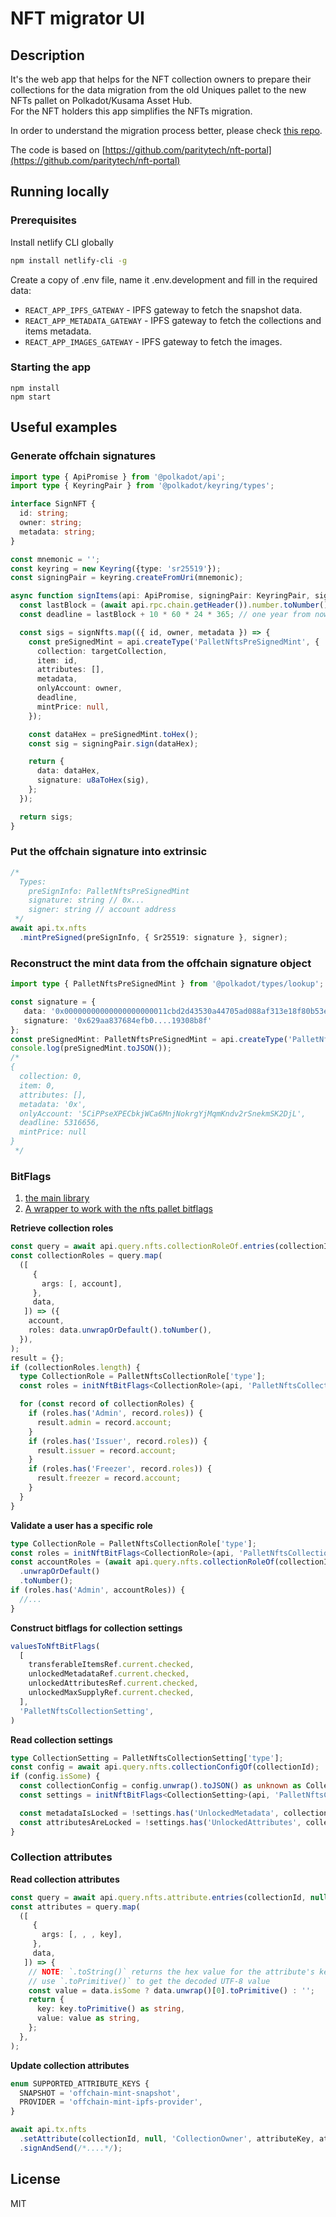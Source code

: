 # NFT migrator UI

[//]: # (currently published @ https://nft-portal.netlify.app)

## Description

It's the web app that helps for the NFT collection owners to prepare their collections for the data migration from the old Uniques pallet to the new NFTs pallet on Polkadot/Kusama Asset Hub.  
For the NFT holders this app simplifies the NFTs migration.

In order to understand the migration process better, please check [this repo](https://github.com/jsidorenko/nft-migrator).

The code is based on [https://github.com/paritytech/nft-portal](https://github.com/paritytech/nft-portal)

## Running locally

### Prerequisites

Install netlify CLI globally

```bash
npm install netlify-cli -g
```

Create a copy of .env file, name it .env.development and fill in the required data:
- `REACT_APP_IPFS_GATEWAY` - IPFS gateway to fetch the snapshot data.
- `REACT_APP_METADATA_GATEWAY` - IPFS gateway to fetch the collections and items metadata.
- `REACT_APP_IMAGES_GATEWAY` - IPFS gateway to fetch the images.

### Starting the app
```shell
npm install
npm start
```

## Useful examples

### Generate offchain signatures

```ts
import type { ApiPromise } from '@polkadot/api';
import type { KeyringPair } from '@polkadot/keyring/types';

interface SignNFT {
  id: string;
  owner: string;
  metadata: string;
}

const mnemonic = '';
const keyring = new Keyring({type: 'sr25519'});
const signingPair = keyring.createFromUri(mnemonic);

async function signItems(api: ApiPromise, signingPair: KeyringPair, signNfts: SignNFT[], targetCollection: string) {
  const lastBlock = (await api.rpc.chain.getHeader()).number.toNumber();
  const deadline = lastBlock + 10 * 60 * 24 * 365; // one year from now

  const sigs = signNfts.map(({ id, owner, metadata }) => {
    const preSignedMint = api.createType('PalletNftsPreSignedMint', {
      collection: targetCollection,
      item: id,
      attributes: [],
      metadata,
      onlyAccount: owner,
      deadline,
      mintPrice: null,
    });

    const dataHex = preSignedMint.toHex();
    const sig = signingPair.sign(dataHex);

    return {
      data: dataHex,
      signature: u8aToHex(sig),
    };
  });

  return sigs;
}
```

### Put the offchain signature into extrinsic
```ts
/* 
  Types:
    preSignInfo: PalletNftsPreSignedMint
    signature: string // 0x...
    signer: string // account address
 */
await api.tx.nfts
  .mintPreSigned(preSignInfo, { Sr25519: signature }, signer);

```

### Reconstruct the mint data from the offchain signature object

```ts
import type { PalletNftsPreSignedMint } from '@polkadot/types/lookup';

const signature = {
   data: '0x00000000000000000000011cbd2d43530a44705ad088af313e18f80b53ef16b36177cd4b77b846f2a5f07c3020510000',
   signature: '0x629aa837684efb0....19308b8f'
};
const preSignedMint: PalletNftsPreSignedMint = api.createType('PalletNftsPreSignedMint', signature.data);
console.log(preSignedMint.toJSON());
/*
{
  collection: 0,
  item: 0,
  attributes: [],
  metadata: '0x',
  onlyAccount: '5CiPPseXPECbkjWCa6MnjNokrgYjMqmKndv2rSnekmSK2DjL',
  deadline: 5316656,
  mintPrice: null
}
 */
```

### BitFlags
1) [the main library](https://github.com/jsidorenko/nft-migrator-ui/blob/master/src/helpers/BitFlags.ts)
2) [A wrapper to work with the nfts pallet bitflags](https://github.com/jsidorenko/nft-migrator-ui/blob/master/src/helpers/nftBitFlags.ts)

**Retrieve collection roles**
```ts
const query = await api.query.nfts.collectionRoleOf.entries(collectionId);
const collectionRoles = query.map(
  ([
     {
       args: [, account],
     },
     data,
   ]) => ({
    account,
    roles: data.unwrapOrDefault().toNumber(),
  }),
);
result = {};
if (collectionRoles.length) {
  type CollectionRole = PalletNftsCollectionRole['type'];
  const roles = initNftBitFlags<CollectionRole>(api, 'PalletNftsCollectionRole');

  for (const record of collectionRoles) {
    if (roles.has('Admin', record.roles)) {
      result.admin = record.account;
    }
    if (roles.has('Issuer', record.roles)) {
      result.issuer = record.account;
    }
    if (roles.has('Freezer', record.roles)) {
      result.freezer = record.account;
    }
  }
}
```

**Validate a user has a specific role**
```ts
type CollectionRole = PalletNftsCollectionRole['type'];
const roles = initNftBitFlags<CollectionRole>(api, 'PalletNftsCollectionRole');
const accountRoles = (await api.query.nfts.collectionRoleOf(collectionId, userAddress))
  .unwrapOrDefault()
  .toNumber();
if (roles.has('Admin', accountRoles)) {
  //...
}
```

**Construct bitflags for collection settings**
```ts
valuesToNftBitFlags(
  [
    transferableItemsRef.current.checked,
    unlockedMetadataRef.current.checked,
    unlockedAttributesRef.current.checked,
    unlockedMaxSupplyRef.current.checked,
  ],
  'PalletNftsCollectionSetting',
)
```

**Read collection settings**
```ts
type CollectionSetting = PalletNftsCollectionSetting['type'];
const config = await api.query.nfts.collectionConfigOf(collectionId);
if (config.isSome) {
  const collectionConfig = config.unwrap().toJSON() as unknown as CollectionConfigJson;
  const settings = initNftBitFlags<CollectionSetting>(api, 'PalletNftsCollectionSetting');

  const metadataIsLocked = !settings.has('UnlockedMetadata', collectionConfig.settings);
  const attributesAreLocked = !settings.has('UnlockedAttributes', collectionConfig.settings);
}

```

### Collection attributes
**Read collection attributes**
```ts
const query = await api.query.nfts.attribute.entries(collectionId, null, 'CollectionOwner');
const attributes = query.map(
  ([
     {
       args: [, , , key],
     },
     data,
   ]) => {
    // NOTE: `.toString()` returns the hex value for the attribute's key/value
    // use `.toPrimitive()` to get the decoded UTF-8 value
    const value = data.isSome ? data.unwrap()[0].toPrimitive() : '';
    return {
      key: key.toPrimitive() as string,
      value: value as string,
    };
  },
);
```

**Update collection attributes**
```ts
enum SUPPORTED_ATTRIBUTE_KEYS {
  SNAPSHOT = 'offchain-mint-snapshot',
  PROVIDER = 'offchain-mint-ipfs-provider',
}

await api.tx.nfts
  .setAttribute(collectionId, null, 'CollectionOwner', attributeKey, attributeValue)
  .signAndSend(/*....*/);
```
## License

MIT
